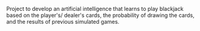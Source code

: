
Project to develop an artificial intelligence that learns to play blackjack based on the player's/ dealer's cards, the probability of drawing the cards, and the results of previous simulated games.

